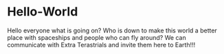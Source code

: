 # Hello-World
Hello everyone what is going on?
Who is down to make this world a better place with spaceships and people who can fly around? We can communicate with Extra Terastrials and invite them here to Earth!!!
